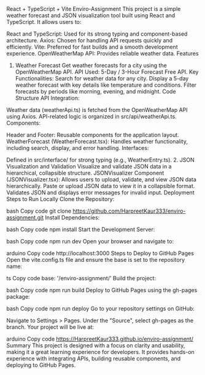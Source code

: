 React + TypeScript + Vite
Enviro-Assignment
This project is a simple weather forecast and JSON visualization tool built using React and TypeScript. It allows users to:

React and TypeScript: Used for its strong typing and component-based architecture.
Axios: Chosen for handling API requests quickly and efficiently.
Vite: Preferred for fast builds and a smooth development experience.
OpenWeatherMap API: Provides reliable weather data.
Features
1. Weather Forecast
Get weather forecasts for a city using the OpenWeatherMap API.
API Used: 5-Day / 3-Hour Forecast Free API.
Key Functionalities:
Search for weather data for any city.
Display a 5-day weather forecast with key details like temperature and conditions.
Filter forecasts by periods like morning, evening, and midnight.
Code Structure
API Integration:

Weather data (weatherApi.ts) is fetched from the OpenWeatherMap API using Axios.
API-related logic is organized in src/api/weatherApi.ts.
Components:

Header and Footer: Reusable components for the application layout.
WeatherForecast (WeatherForecast.tsx): Handles weather functionality, including search, display, and error handling.
Interfaces:

Defined in src/interface/ for strong typing (e.g., WeatherEntry.ts).
2. JSON Visualization and Validation
Visualize and validate JSON data in a hierarchical, collapsible structure.
JSONVisualizer Component (JSONVisualizer.tsx):
Allows users to upload, validate, and view JSON data hierarchically.
Paste or upload JSON data to view it in a collapsible format.
Validates JSON and displays error messages for invalid input.
Deployment
Steps to Run Locally
Clone the Repository:

bash
Copy code
git clone https://github.com/HarpreetKaur333/enviro-assignment.git
Install Dependencies:

bash
Copy code
npm install
Start the Development Server:

bash
Copy code
npm run dev
Open your browser and navigate to:

arduino
Copy code
http://localhost:3000
Steps to Deploy to GitHub Pages
Open the vite.config.ts file and ensure the base is set to the repository name:

ts
Copy code
base: '/enviro-assignment/'
Build the project:

bash
Copy code
npm run build
Deploy to GitHub Pages using the gh-pages package:

bash
Copy code
npm run deploy
Go to your repository settings on GitHub:

Navigate to Settings > Pages.
Under the "Source", select gh-pages as the branch.
Your project will be live at:

arduino
Copy code
https://HarpreetKaur333.github.io/enviro-assignment/
Summary
This project is designed with a focus on clarity and usability, making it a great learning experience for developers. It provides hands-on experience with integrating APIs, building reusable components, and deploying to GitHub Pages.
